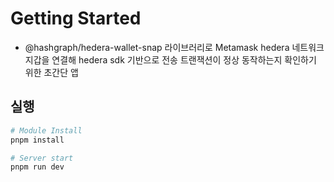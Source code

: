 # Getting Started

- @hashgraph/hedera-wallet-snap 라이브러리로 Metamask hedera 네트워크 지갑을 연결해 hedera sdk 기반으로 전송 트랜잭션이 정상 동작하는지 확인하기 위한 초간단 앱

## 실행

```bash
# Module Install
pnpm install

# Server start
pnpm run dev
```
